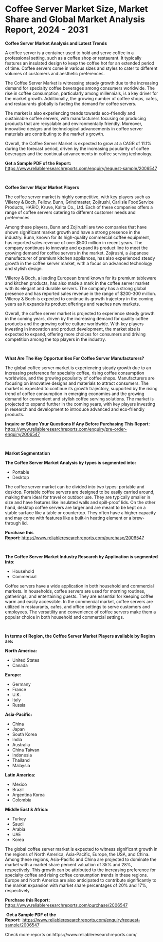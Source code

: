 <p><h1>Coffee Server Market Size, Market Share and Global Market Analysis Report, 2024 - 2031</h1></p><p><strong>Coffee Server Market Analysis and Latest Trends</strong></p>
<p><p>A coffee server is a container used to hold and serve coffee in a professional setting, such as a coffee shop or restaurant. It typically features an insulated design to keep the coffee hot for an extended period of time. Coffee servers come in various sizes and styles to cater to different volumes of customers and aesthetic preferences.</p><p>The Coffee Server Market is witnessing steady growth due to the increasing demand for specialty coffee beverages among consumers worldwide. The rise in coffee consumption, particularly among millennials, is a key driver for the market growth. Additionally, the growing number of coffee shops, cafes, and restaurants globally is fueling the demand for coffee servers.</p><p>The market is also experiencing trends towards eco-friendly and sustainable coffee servers, with manufacturers focusing on producing products that are recyclable and environmentally friendly. Moreover, innovative designs and technological advancements in coffee server materials are contributing to the market's growth.</p><p>Overall, the Coffee Server Market is expected to grow at a CAGR of 11.1% during the forecast period, driven by the increasing popularity of coffee beverages and the continual advancements in coffee serving technology.</p></p>
<p><strong>Get a Sample PDF of the Report:&nbsp;</strong> <a href="https://www.reliableresearchreports.com/enquiry/request-sample/2006547">https://www.reliableresearchreports.com/enquiry/request-sample/2006547</a></p>
<p>&nbsp;</p>
<p><strong>Coffee Server Major Market Players</strong></p>
<p><p>The coffee server market is highly competitive, with key players such as Villeroy & Boch, Fellow, Bunn, Grindmaster, Zojirushi, Carlisle FoodService Products, HARIO, Kruve, Kalita Co., Ltd. Each of these companies offers a range of coffee servers catering to different customer needs and preferences.</p><p>Among these players, Bunn and Zojirushi are two companies that have shown significant market growth and have a strong presence in the industry. Bunn, known for its high-quality commercial coffee equipment, has reported sales revenue of over $500 million in recent years. The company continues to innovate and expand its product line to meet the growing demand for coffee servers in the market. Zojirushi, a Japanese manufacturer of premium kitchen appliances, has also experienced steady growth in the coffee server market, with a focus on advanced technology and stylish design.</p><p>Villeroy & Boch, a leading European brand known for its premium tableware and kitchen products, has also made a mark in the coffee server market with its elegant and durable servers. The company has a strong global presence and has reported sales revenue in the range of $200-300 million. Villeroy & Boch is expected to continue its growth trajectory in the coming years as it expands its product offerings and reaches new markets.</p><p>Overall, the coffee server market is projected to experience steady growth in the coming years, driven by the increasing demand for quality coffee products and the growing coffee culture worldwide. With key players investing in innovation and product development, the market size is expected to expand, offering more choices for consumers and driving competition among the top players in the industry.</p></p>
<p>&nbsp;</p>
<p><strong>What Are The Key Opportunities For Coffee Server Manufacturers?</strong></p>
<p><p>The global coffee server market is experiencing steady growth due to an increasing preference for specialty coffee, rising coffee consumption worldwide, and the growing popularity of coffee shops. Manufacturers are focusing on innovative designs and materials to attract consumers. The market is expected to continue its growth trajectory, supported by the rising trend of coffee consumption in emerging economies and the growing demand for convenient and stylish coffee serving solutions. The market is projected to expand further in the coming years, with key players investing in research and development to introduce advanced and eco-friendly products.</p></p>
<p><strong>Inquire or Share Your Questions If Any Before Purchasing This Report:</strong> <a href="https://www.reliableresearchreports.com/enquiry/pre-order-enquiry/2006547">https://www.reliableresearchreports.com/enquiry/pre-order-enquiry/2006547</a></p>
<p>&nbsp;</p>
<p><strong>Market Segmentation</strong></p>
<p><strong>The Coffee Server Market Analysis by types is segmented into:</strong></p>
<p><ul><li>Portable</li><li>Desktop</li></ul></p>
<p><p>The coffee server market can be divided into two types: portable and desktop. Portable coffee servers are designed to be easily carried around, making them ideal for travel or outdoor use. They are typically smaller in size and have features like insulated walls and spill-proof lids. On the other hand, desktop coffee servers are larger and are meant to be kept on a stable surface like a table or countertop. They often have a higher capacity and may come with features like a built-in heating element or a brew-through lid.</p></p>
<p><strong>Purchase this Report:&nbsp;</strong><a href="https://www.reliableresearchreports.com/purchase/2006547">https://www.reliableresearchreports.com/purchase/2006547</a></p>
<p>&nbsp;</p>
<p><strong>The Coffee Server Market Industry Research by Application is segmented into:</strong></p>
<p><ul><li>Household</li><li>Commercial</li></ul></p>
<p><p>Coffee servers have a wide application in both household and commercial markets. In households, coffee servers are used for morning routines, gatherings, and entertaining guests. They are essential for keeping coffee warm and easily accessible. In the commercial market, coffee servers are utilized in restaurants, cafes, and office settings to serve customers and employees. The versatility and convenience of coffee servers make them a popular choice in both household and commercial settings.</p></p>
<p>&nbsp;</p>
<p><strong>In terms of Region, the Coffee Server Market Players available by Region are:</strong></p>
<p>
    <p> <strong> North America: </strong>
        <ul>
            <li>United States</li>
            <li>Canada</li>
        </ul>
        </p> 
    <p> <strong> Europe: </strong>
        <ul>
            <li>Germany</li>
            <li>France</li>
            <li>U.K.</li>
            <li>Italy</li>
            <li>Russia</li>
        </ul>
        </p> 
    <p> <strong> Asia-Pacific: </strong>
        <ul>
            <li>China</li>
            <li>Japan</li>
            <li>South Korea</li>
            <li>India</li>
            <li>Australia</li>
            <li>China Taiwan</li>
            <li>Indonesia</li>
            <li>Thailand</li>
            <li>Malaysia</li>
        </ul>
        </p> 
    <p> <strong> Latin America: </strong>
        <ul>
            <li>Mexico</li>
            <li>Brazil</li>
            <li>Argentina Korea</li>
            <li>Colombia</li>
        </ul>
        </p> 
    <p> <strong> Middle East & Africa: </strong>
        <ul>
            <li>Turkey</li>
            <li>Saudi</li>
            <li>Arabia</li>
            <li>UAE</li>
            <li>Korea</li>
        </ul>
    </p>
    </p>
<p><p>The global coffee server market is expected to witness significant growth in the regions of North America, Asia-Pacific, Europe, the USA, and China. Among these regions, Asia-Pacific and China are projected to dominate the market with a market share percent valuation of 35% and 28%, respectively. This growth can be attributed to the increasing preference for specialty coffee and rising coffee consumption trends in these regions. Europe and North America are also anticipated to contribute significantly to the market expansion with market share percentages of 20% and 17%, respectively.</p></p>
<p><strong>Purchase this Report: </strong><a href="https://www.reliableresearchreports.com/purchase/2006547">https://www.reliableresearchreports.com/purchase/2006547</a></p>
<p>&nbsp;<strong>Get a Sample PDF of the Report:&nbsp;&nbsp;</strong><a href="https://www.reliableresearchreports.com/enquiry/request-sample/2006547">https://www.reliableresearchreports.com/enquiry/request-sample/2006547</a></p>
<p><strong></strong></p>
<p>Check more reports on https://www.reliableresearchreports.com/</p>